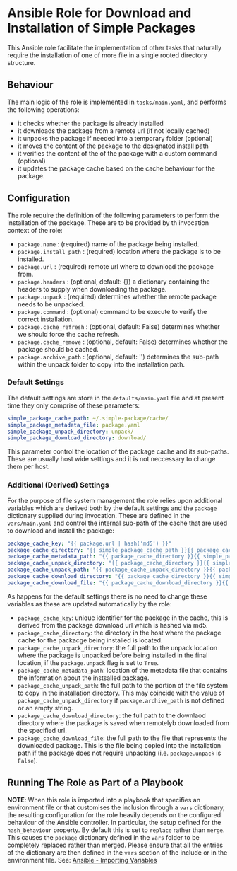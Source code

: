 <!--
 Copyright IBM Corp. All Rights Reserved.

 SPDX-License-Identifier: CC-BY-4.0
 -->
# Ansible Role for Download and Installation of Simple Packages

This Ansible role facilitate the implementation of other tasks that naturally require the installation of one of more file in a single rooted directory structure.

## Behaviour

The main logic of the role is implemented in `tasks/main.yaml`, and performs the following operations:

- it checks whether the package is already installed
- it downloads the package from a remote url (if not locally cached)
- it unpacks the package if needed into a temporary folder (optional)
- it moves the content of the package to the designated install path
- it verifies the content of the of the package with a custom command (optional)
- it updates the package cache based on the cache behaviour for the package.

## Configuration

The role require the definition of the following parameters to perform the installation of the package. These are to be provided by th invocation context of the role:

- `package.name` : (required) name of the package being installed.
- `package.install_path` : (required) location where the package is to be installed.
- `package.url` : (required) remote url where to download the package from.
- `package.headers` : (optional, default: {}) a dictionary containing the headers to supply when downloading the package.
- `package.unpack` : (required) determines whether the remote package needs to be unpacked.
- `package.command` : (optional) command to be execute to verify the correct installation.
- `package.cache_refresh` : (optional, default: False) determines whether we should force the cache refresh.
- `package.cache_remove` : (optional, default: False) determines whether the package should be cached.
- `package.archive_path` : (optional, default: '') determines the sub-path within the unpack folder to copy into the installation path.

### Default Settings

The default settings are store in the `defaults/main.yaml` file and at present time they only comprise of these parameters:

```yaml
simple_package_cache_path: ~/.simple-package/cache/
simple_package_metadata_file: package.yaml
simple_package_unpack_directory: unpack/
simple_package_download_directory: download/
```

This parameter control the location of the package cache and its sub-paths. These are usually host wide settings and it is not neccessary to change them per host.

### Additional (Derived) Settings

For the purpose of file system management the role relies upon additional variables which are derived both by the default settings and the `package` dictionary supplied during invocation. These are defined in the `vars/main.yaml` and control the internal sub-path of the cache that are used to download and install the package:

```yaml
package_cache_key: "{{ package.url | hash('md5') }}"
package_cache_directory: "{{ simple_package_cache_path }}{{ package_cache_key }}/"
package_cache_metadata_path: "{{ package_cache_directory }}{{ simple_package_metadata_file }}"
package_cache_unpack_directory: "{{ package_cache_directory }}{{ simple_package_unpack_directory }}"
package_cache_unpack_path: "{{ package_cache_unpack_directory }}{{ package.archive_path | default('') }}"
package_cache_download_directory: "{{ package_cache_directory }}{{ simple_package_download_directory }}"
package_cache_download_file: "{{ package_cache_download_directory }}{{ package.url | basename }}"
```

As happens for the default settings there is no need to change these variables as these are updated automatically by the role:

- `package_cache_key`: unique identifier for the package in the cache, this is derived from the package download url which is hashed via md5.
- `package_cache_directory`: the directory in the host where the package cache for the packacge being installed is located.
- `package_cache_unpack_directory`: the full path to the unpack location where the package is unpacked before being installed in the final location, if the `package.unpack` flag is set to `True`.
- `package_cache_metadata_path`: location of the metadata file that contains the information about the instsalled package.
- `package_cache_unpack_path`: the full path to the portion of the file system to copy in the installation directory. This may coincide with the value of `package_cache_unpack_directory` if `package.archive_path` is not defined or an empty string.
- `package_cache_download_directory`: the full path to the downlaod directory where the package is saved when remotelyb downloaded from the specified url.
- `package_cache_download_file`: the full path to the file that represents the downloaded package. This is the file being copied into the installation path if the package does not require unpacking (i.e. `package.unpack` is `False`).


## Running The Role as Part of a Playbook

__NOTE__: When this role is imported into a playbook that specifies an environment file or that customises the inclusion through a `vars` dictionary, the resulting configuration for the role heavily depends on the configured behaviour of the Ansible controller. In particular, the setup defined for the `hash_behaviour` property. By default this is set to `replace` rather than `merge`. This causes the `package` dictionary defined in the `vars` folder to be completely replaced rather than merged. Please ensure that all the entries of the dictionary are then defined in the `vars` section of the include or in the environment file. See: [Ansible - Importing Variables](https://docs.ansible.com/ansible/latest/user_guide/playbooks_variables.html#variable-precedence-where-should-i-put-a-variable) 
